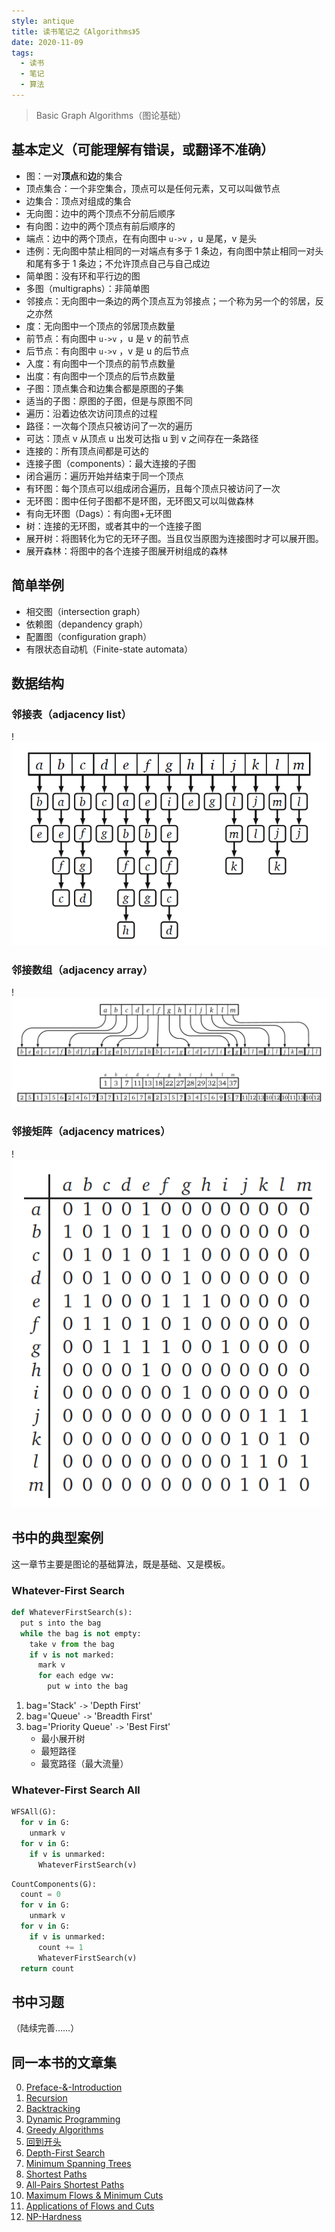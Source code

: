 ```yaml
---
style: antique
title: 读书笔记之《Algorithms》5
date: 2020-11-09
tags:
  - 读书
  - 笔记
  - 算法
---
```


> Basic Graph Algorithms（图论基础）

## 基本定义（可能理解有错误，或翻译不准确）

- 图：一对**顶点**和**边**的集合
- 顶点集合：一个非空集合，顶点可以是任何元素，又可以叫做节点
- 边集合：顶点对组成的集合
- 无向图：边中的两个顶点不分前后顺序
- 有向图：边中的两个顶点有前后顺序的
- 端点：边中的两个顶点，在有向图中 `u->v` ，u 是尾，v 是头
- 违例：无向图中禁止相同的一对端点有多于 1 条边，有向图中禁止相同一对头和尾有多于 1 条边；不允许顶点自己与自己成边
- 简单图：没有环和平行边的图
- 多图（multigraphs）：非简单图
- 邻接点：无向图中一条边的两个顶点互为邻接点；一个称为另一个的邻居，反之亦然
- 度：无向图中一个顶点的邻居顶点数量
- 前节点：有向图中 `u->v` ，u 是 v 的前节点
- 后节点：有向图中 `u->v` ，v 是 u 的后节点
- 入度：有向图中一个顶点的前节点数量
- 出度：有向图中一个顶点的后节点数量
- 子图：顶点集合和边集合都是原图的子集
- 适当的子图：原图的子图，但是与原图不同
- 遍历：沿着边依次访问顶点的过程
- 路径：一次每个顶点只被访问了一次的遍历
- 可达：顶点 v 从顶点 u 出发可达指 u 到 v 之间存在一条路径
- 连接的：所有顶点间都是可达的
- 连接子图（components）：最大连接的子图
- 闭合遍历：遍历开始并结束于同一个顶点
- 有环图：每个顶点可以组成闭合遍历，且每个顶点只被访问了一次
- 无环图：图中任何子图都不是环图，无环图又可以叫做森林
- 有向无环图（Dags）：有向图+无环图
- 树：连接的无环图，或者其中的一个连接子图
- 展开树：将图转化为它的无环子图。当且仅当原图为连接图时才可以展开图。
- 展开森林：将图中的各个连接子图展开树组成的森林

## 简单举例

- 相交图（intersection graph）
- 依赖图（depandency graph）
- 配置图（configuration graph）
- 有限状态自动机（Finite-state automata）

## 数据结构

### 邻接表（adjacency list）

!![邻接表（adjacency list）](Algorithms-5-Basic-Graph/adjacency-list.png '=400px-')

### 邻接数组（adjacency array）

!![邻接数组（adjacency array）](Algorithms-5-Basic-Graph/adjacency-array.png '=900px-')

### 邻接矩阵（adjacency matrices）

!![邻接矩阵（adjacency matrices）](Algorithms-5-Basic-Graph/adjacency-matrices.png '=400px-')

## 书中的典型案例

这一章节主要是图论的基础算法，既是基础、又是模板。

### Whatever-First Search

```python
def WhateverFirstSearch(s):
  put s into the bag
  while the bag is not empty:
    take v from the bag
    if v is not marked:
      mark v
      for each edge vw:
        put w into the bag
```

1. bag='Stack' `->` 'Depth First'
2. bag='Queue' `->` 'Breadth First'
3. bag='Priority Queue' `->` 'Best First'
   - 最小展开树
   - 最短路径
   - 最宽路径（最大流量）

### Whatever-First Search All

```python
WFSAll(G):
  for v in G:
    unmark v
  for v in G:
    if v is unmarked:
      WhateverFirstSearch(v)
```

```python
CountComponents(G):
  count = 0
  for v in G:
    unmark v
  for v in G:
    if v is unmarked:
      count += 1
      WhateverFirstSearch(v)
  return count
```

## 书中习题

（陆续完善……）

## 同一本书的文章集

0. [Preface-&-Introduction](post:Book-Algorithms-0-Preface-&-Introduction)
1. [Recursion](post:Book-Algorithms-1-Recursion)
1. [Backtracking](post:Book-Algorithms-2-Backtracking)
1. [Dynamic Programming](post:Book-Algorithms-3-Dynamic-Programming)
1. [Greedy Algorithms](post:Book-Algorithms-4-Greedy-Algorithms)
1. [回到开头](scroll-to-the-very-top)
1. [Depth-First Search](post:Book-Algorithms-6-Depth-First-Search)
1. [Minimum Spanning Trees](post:Book-Algorithms-7-Minimum-Spanning-Trees)
1. [Shortest Paths](post:Book-Algorithms-8-Shortest-Paths)
1. [All-Pairs Shortest Paths](post:Book-Algorithms-9-All-Pairs-Shortest-Paths)
1. [Maximum Flows & Minimum Cuts](post:Book-Algorithms-10-Maximum-Flows-&-Minimum-Cuts)
1. [Applications of Flows and Cuts](post:Book-Algorithms-11-Applications-of-Flows-and-Cuts)
1. [NP-Hardness](post:Book-Algorithms-12-NP-Hardness)
